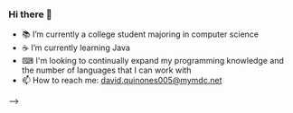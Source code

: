 ### Hi there 👋

- 📚 I’m currently a college student majoring in computer science
- ☕ I’m currently learning Java
- ⌨ I'm looking to continually expand my programming knowledge and the number of languages that I can work with 
- 📫 How to reach me: david.quinones005@mymdc.net

-->
